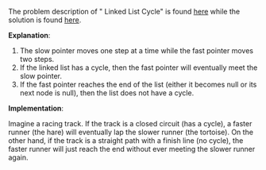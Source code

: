 The problem description of " Linked List Cycle" is found [here](https://leetcode.com/problems/linked-list-cycle/description/?envType=daily-question&envId=2023-09-04) while the solution is found [here]().

**Explanation**:

1. The slow pointer moves one step at a time while the fast pointer moves two steps.
2. If the linked list has a cycle, then the fast pointer will eventually meet the slow pointer.
3. If the fast pointer reaches the end of the list (either it becomes null or its next node is null), then the list does not have a cycle.

**Implementation**:

Imagine a racing track. If the track is a closed circuit (has a cycle), a faster runner (the hare) will eventually lap the slower runner (the tortoise). On the other hand, if the track is a straight path with a finish line (no cycle), the faster runner will just reach the end without ever meeting the slower runner again.